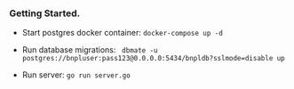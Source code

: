 ### Getting Started.
* Start postgres docker container:
```docker-compose up -d```

* Run database migrations:
``` dbmate -u postgres://bnpluser:pass123@0.0.0.0:5434/bnpldb?sslmode=disable up```

* Run server:
```go run server.go```



